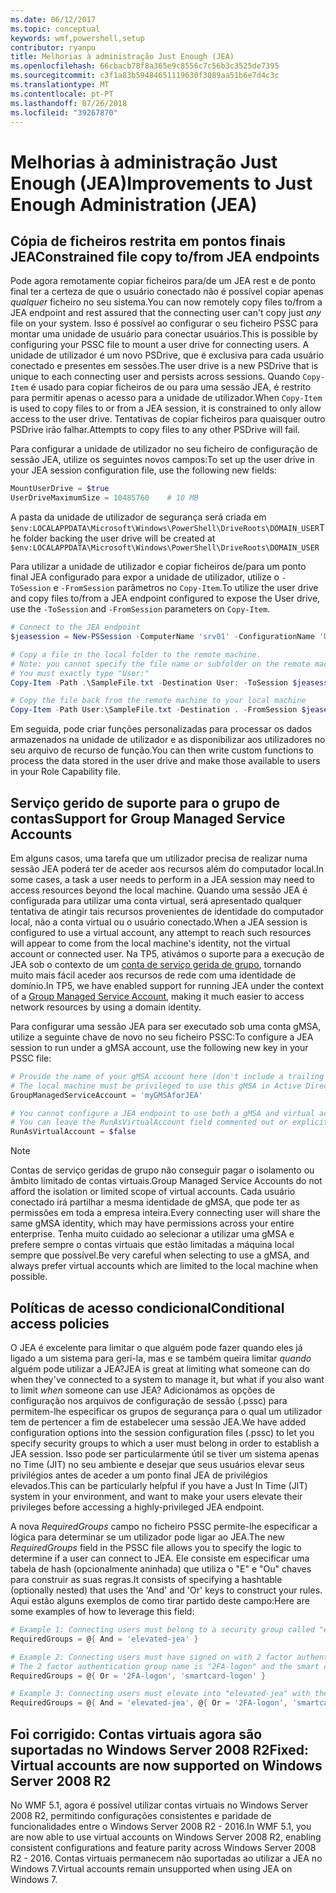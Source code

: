 ```yaml
---
ms.date: 06/12/2017
ms.topic: conceptual
keywords: wmf,powershell,setup
contributor: ryanpu
title: Melhorias à administração Just Enough (JEA)
ms.openlocfilehash: 66cbacb78f8a365e9c8556c7c56b3c3525de7395
ms.sourcegitcommit: c3f1a83b59484651119630f3089aa51b6e7d4c3c
ms.translationtype: MT
ms.contentlocale: pt-PT
ms.lasthandoff: 07/26/2018
ms.locfileid: "39267870"
---
```

# <a name="improvements-to-just-enough-administration-jea"></a><span data-ttu-id="46fbd-103">Melhorias à administração Just Enough (JEA)</span><span class="sxs-lookup"><span data-stu-id="46fbd-103">Improvements to Just Enough Administration (JEA)</span></span>

## <a name="constrained-file-copy-tofrom-jea-endpoints"></a><span data-ttu-id="46fbd-104">Cópia de ficheiros restrita em pontos finais JEA</span><span class="sxs-lookup"><span data-stu-id="46fbd-104">Constrained file copy to/from JEA endpoints</span></span>

<span data-ttu-id="46fbd-105">Pode agora remotamente copiar ficheiros para/de um JEA rest e de ponto final ter a certeza de que o usuário conectado não é possível copiar apenas *qualquer* ficheiro no seu sistema.</span><span class="sxs-lookup"><span data-stu-id="46fbd-105">You can now remotely copy files to/from a JEA endpoint and rest assured that the connecting user can't copy just *any* file on your system.</span></span> <span data-ttu-id="46fbd-106">Isso é possível ao configurar o seu ficheiro PSSC para montar uma unidade de usuário para conectar usuários.</span><span class="sxs-lookup"><span data-stu-id="46fbd-106">This is possible by configuring your PSSC file to mount a user drive for connecting users.</span></span> <span data-ttu-id="46fbd-107">A unidade de utilizador é um novo PSDrive, que é exclusiva para cada usuário conectado e presentes em sessões.</span><span class="sxs-lookup"><span data-stu-id="46fbd-107">The user drive is a new PSDrive that is unique to each connecting user and persists across sessions.</span></span> <span data-ttu-id="46fbd-108">Quando `Copy-Item` é usado para copiar ficheiros de ou para uma sessão JEA, é restrito para permitir apenas o acesso para a unidade de utilizador.</span><span class="sxs-lookup"><span data-stu-id="46fbd-108">When `Copy-Item` is used to copy files to or from a JEA session, it is constrained to only allow access to the user drive.</span></span> <span data-ttu-id="46fbd-109">Tentativas de copiar ficheiros para quaisquer outro PSDrive irão falhar.</span><span class="sxs-lookup"><span data-stu-id="46fbd-109">Attempts to copy files to any other PSDrive will fail.</span></span>

<span data-ttu-id="46fbd-110">Para configurar a unidade de utilizador no seu ficheiro de configuração de sessão JEA, utilize os seguintes novos campos:</span><span class="sxs-lookup"><span data-stu-id="46fbd-110">To set up the user drive in your JEA session configuration file, use the following new fields:</span></span>

```powershell
MountUserDrive = $true
UserDriveMaximumSize = 10485760    # 10 MB
```

<span data-ttu-id="46fbd-111">A pasta da unidade de utilizador de segurança será criada em `$env:LOCALAPPDATA\Microsoft\Windows\PowerShell\DriveRoots\DOMAIN_USER`</span><span class="sxs-lookup"><span data-stu-id="46fbd-111">The folder backing the user drive will be created at `$env:LOCALAPPDATA\Microsoft\Windows\PowerShell\DriveRoots\DOMAIN_USER`</span></span>

<span data-ttu-id="46fbd-112">Para utilizar a unidade de utilizador e copiar ficheiros de/para um ponto final JEA configurado para expor a unidade de utilizador, utilize o `-ToSession` e `-FromSession` parâmetros no `Copy-Item`.</span><span class="sxs-lookup"><span data-stu-id="46fbd-112">To utilize the user drive and copy files to/from a JEA endpoint configured to expose the User drive, use the `-ToSession` and `-FromSession` parameters on `Copy-Item`.</span></span>

```powershell
# Connect to the JEA endpoint
$jeasession = New-PSSession -ComputerName 'srv01' -ConfigurationName 'UserDemo'

# Copy a file in the local folder to the remote machine.
# Note: you cannot specify the file name or subfolder on the remote machine.
# You must exactly type "User:"
Copy-Item -Path .\SampleFile.txt -Destination User: -ToSession $jeasession

# Copy the file back from the remote machine to your local machine
Copy-Item -Path User:\SampleFile.txt -Destination . -FromSession $jeasession
```

<span data-ttu-id="46fbd-113">Em seguida, pode criar funções personalizadas para processar os dados armazenados na unidade de utilizador e as disponibilizar aos utilizadores no seu arquivo de recurso de função.</span><span class="sxs-lookup"><span data-stu-id="46fbd-113">You can then write custom functions to process the data stored in the user drive and make those available to users in your Role Capability file.</span></span>

## <a name="support-for-group-managed-service-accounts"></a><span data-ttu-id="46fbd-114">Serviço gerido de suporte para o grupo de contas</span><span class="sxs-lookup"><span data-stu-id="46fbd-114">Support for Group Managed Service Accounts</span></span>

<span data-ttu-id="46fbd-115">Em alguns casos, uma tarefa que um utilizador precisa de realizar numa sessão JEA poderá ter de aceder aos recursos além do computador local.</span><span class="sxs-lookup"><span data-stu-id="46fbd-115">In some cases, a task a user needs to perform in a JEA session may need to access resources beyond the local machine.</span></span> <span data-ttu-id="46fbd-116">Quando uma sessão JEA é configurada para utilizar uma conta virtual, será apresentado qualquer tentativa de atingir tais recursos provenientes de identidade do computador local, não a conta virtual ou o usuário conectado.</span><span class="sxs-lookup"><span data-stu-id="46fbd-116">When a JEA session is configured to use a virtual account, any attempt to reach such resources will appear to come from the local machine's identity, not the virtual account or connected user.</span></span> <span data-ttu-id="46fbd-117">Na TP5, ativámos o suporte para a execução de JEA sob o contexto de um [conta de serviço gerida de grupo](/previous-versions/windows/it-pro/windows-server-2012-R2-and-2012/jj128431\(v=ws.11\)), tornando muito mais fácil aceder aos recursos de rede com uma identidade de domínio.</span><span class="sxs-lookup"><span data-stu-id="46fbd-117">In TP5, we have enabled support for running JEA under the context of a [Group Managed Service Account](/previous-versions/windows/it-pro/windows-server-2012-R2-and-2012/jj128431\(v=ws.11\)), making it much easier to access network resources by using a domain identity.</span></span>

<span data-ttu-id="46fbd-118">Para configurar uma sessão JEA para ser executado sob uma conta gMSA, utilize a seguinte chave de novo no seu ficheiro PSSC:</span><span class="sxs-lookup"><span data-stu-id="46fbd-118">To configure a JEA session to run under a gMSA account, use the following new key in your PSSC file:</span></span>

```powershell
# Provide the name of your gMSA account here (don't include a trailing $)
# The local machine must be privileged to use this gMSA in Active Directory
GroupManagedServiceAccount = 'myGMSAforJEA'

# You cannot configure a JEA endpoint to use both a gMSA and virtual account
# You can leave the RunAsVirtualAccount field commented out or explicitly set it to false
RunAsVirtualAccount = $false
```

> [!NOTE]
> <span data-ttu-id="46fbd-119">Contas de serviço geridas de grupo não conseguir pagar o isolamento ou âmbito limitado de contas virtuais.</span><span class="sxs-lookup"><span data-stu-id="46fbd-119">Group Managed Service Accounts do not afford the isolation or limited scope of virtual accounts.</span></span>
> <span data-ttu-id="46fbd-120">Cada usuário conectado irá partilhar a mesma identidade de gMSA, que pode ter as permissões em toda a empresa inteira.</span><span class="sxs-lookup"><span data-stu-id="46fbd-120">Every connecting user will share the same gMSA identity, which may have permissions across your entire enterprise.</span></span> <span data-ttu-id="46fbd-121">Tenha muito cuidado ao selecionar a utilizar uma gMSA e prefere sempre o contas virtuais que estão limitadas a máquina local sempre que possível.</span><span class="sxs-lookup"><span data-stu-id="46fbd-121">Be very careful when selecting to use a gMSA, and always prefer virtual accounts which are limited to the local machine when possible.</span></span>

## <a name="conditional-access-policies"></a><span data-ttu-id="46fbd-122">Políticas de acesso condicional</span><span class="sxs-lookup"><span data-stu-id="46fbd-122">Conditional access policies</span></span>

<span data-ttu-id="46fbd-123">O JEA é excelente para limitar o que alguém pode fazer quando eles já ligado a um sistema para geri-la, mas e se também queira limitar *quando* alguém pode utilizar a JEA?</span><span class="sxs-lookup"><span data-stu-id="46fbd-123">JEA is great at limiting what someone can do when they've connected to a system to manage it, but what if you also want to limit *when* someone can use JEA?</span></span> <span data-ttu-id="46fbd-124">Adicionámos as opções de configuração nos arquivos de configuração de sessão (.pssc) para permitem-lhe especificar os grupos de segurança para o qual um utilizador tem de pertencer a fim de estabelecer uma sessão JEA.</span><span class="sxs-lookup"><span data-stu-id="46fbd-124">We have added configuration options into the session configuration files (.pssc) to let you specify security groups to which a user must belong in order to establish a JEA session.</span></span> <span data-ttu-id="46fbd-125">Isso pode ser particularmente útil se tiver um sistema apenas no Time (JIT) no seu ambiente e desejar que seus usuários elevar seus privilégios antes de aceder a um ponto final JEA de privilégios elevados.</span><span class="sxs-lookup"><span data-stu-id="46fbd-125">This can be particularly helpful if you have a Just In Time (JIT) system in your environment, and want to make your users elevate their privileges before accessing a highly-privileged JEA endpoint.</span></span>

<span data-ttu-id="46fbd-126">A nova *RequiredGroups* campo no ficheiro PSSC permite-lhe especificar a lógica para determinar se um utilizador pode ligar ao JEA.</span><span class="sxs-lookup"><span data-stu-id="46fbd-126">The new *RequiredGroups* field in the PSSC file allows you to specify the logic to determine if a user can connect to JEA.</span></span> <span data-ttu-id="46fbd-127">Ele consiste em especificar uma tabela de hash (opcionalmente aninhada) que utiliza o "E" e "Ou" chaves para construir as suas regras.</span><span class="sxs-lookup"><span data-stu-id="46fbd-127">It consists of specifying a hashtable (optionally nested) that uses the 'And' and 'Or' keys to construct your rules.</span></span> <span data-ttu-id="46fbd-128">Aqui estão alguns exemplos de como tirar partido deste campo:</span><span class="sxs-lookup"><span data-stu-id="46fbd-128">Here are some examples of how to leverage this field:</span></span>

```powershell
# Example 1: Connecting users must belong to a security group called "elevated-jea"
RequiredGroups = @{ And = 'elevated-jea' }

# Example 2: Connecting users must have signed on with 2 factor authentication or a smart card
# The 2 factor authentication group name is "2FA-logon" and the smart card group name is "smartcard-logon"
RequiredGroups = @{ Or = '2FA-logon', 'smartcard-logon' }

# Example 3: Connecting users must elevate into "elevated-jea" with their JIT system and have logged on with 2FA or a smart card
RequiredGroups = @{ And = 'elevated-jea', @{ Or = '2FA-logon', 'smartcard-logon' }}
```

## <a name="fixed-virtual-accounts-are-now-supported-on-windows-server-2008-r2"></a><span data-ttu-id="46fbd-129">Foi corrigido: Contas virtuais agora são suportadas no Windows Server 2008 R2</span><span class="sxs-lookup"><span data-stu-id="46fbd-129">Fixed: Virtual accounts are now supported on Windows Server 2008 R2</span></span>

<span data-ttu-id="46fbd-130">No WMF 5.1, agora é possível utilizar contas virtuais no Windows Server 2008 R2, permitindo configurações consistentes e paridade de funcionalidades entre o Windows Server 2008 R2 - 2016.</span><span class="sxs-lookup"><span data-stu-id="46fbd-130">In WMF 5.1, you are now able to use virtual accounts on Windows Server 2008 R2, enabling consistent configurations and feature parity across Windows Server 2008 R2 - 2016.</span></span> <span data-ttu-id="46fbd-131">Contas virtuais permanecem não suportadas ao utilizar a JEA no Windows 7.</span><span class="sxs-lookup"><span data-stu-id="46fbd-131">Virtual accounts remain unsupported when using JEA on Windows 7.</span></span>